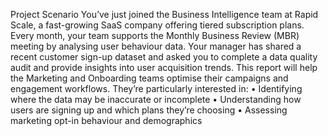 Project Scenario
You’ve just joined the Business Intelligence team at Rapid Scale, a fast-growing SaaS company offering tiered subscription plans. Every month, your team supports the Monthly Business Review (MBR) meeting by analysing user behaviour data.
Your manager has shared a recent customer sign-up dataset and asked you to complete a data quality audit and provide insights into user acquisition trends. This report will help the Marketing and Onboarding teams optimise their campaigns and engagement workflows.
They’re particularly interested in:
•
Identifying where the data may be inaccurate or incomplete
•
Understanding how users are signing up and which plans they’re choosing
•
Assessing marketing opt-in behaviour and demographics
